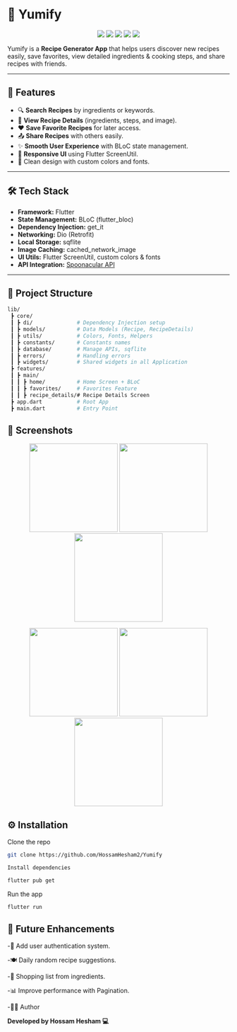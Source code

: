 # 🍴 Yumify  

<p align="center">
  <img src="https://img.shields.io/badge/Flutter-02569B?style=for-the-badge&logo=flutter&logoColor=white"/>
  <img src="https://img.shields.io/badge/Dart-0175C2?style=for-the-badge&logo=dart&logoColor=white"/>
  <img src="https://img.shields.io/badge/BLoC-6F2CF4?style=for-the-badge&logo=flutter&logoColor=white"/>
  <img src="https://img.shields.io/badge/Dio-FF6F00?style=for-the-badge&logo=dependabot&logoColor=white"/>
  <img src="https://img.shields.io/badge/License-MIT-green?style=for-the-badge"/>
</p>

Yumify is a **Recipe Generator App** that helps users discover new recipes easily, save favorites, view detailed ingredients & cooking steps, and share recipes with friends.  

---

## 🚀 Features  

- 🔍 **Search Recipes** by ingredients or keywords.  
- 📖 **View Recipe Details** (ingredients, steps, and image).  
- ❤️ **Save Favorite Recipes** for later access.  
- 📤 **Share Recipes** with others easily.  
- ✨ **Smooth User Experience** with BLoC state management.  
- 📱 **Responsive UI** using Flutter ScreenUtil.  
- 🎨 Clean design with custom colors and fonts.  

---

## 🛠️ Tech Stack  

- **Framework:** Flutter  
- **State Management:** BLoC (flutter_bloc)  
- **Dependency Injection:** get_it  
- **Networking:** Dio (Retrofit)  
- **Local Storage:** sqflite  
- **Image Caching:** cached_network_image  
- **UI Utils:** Flutter ScreenUtil, custom colors & fonts  
- **API Integration:** [Spoonacular API](https://spoonacular.com/food-api)  

---

## 📂 Project Structure  

```bash
lib/
 ┣ core/
 ┃ ┣ di/              # Dependency Injection setup
 ┃ ┣ models/          # Data Models (Recipe, RecipeDetails)
 ┃ ┣ utils/           # Colors, Fonts, Helpers
 ┃ ┣ constants/       # Constants names
 ┃ ┣ database/        # Manage APIs, sqflite
 ┃ ┣ errors/          # Handling errors
 ┃ ┣ widgets/         # Shared widgets in all Application
 ┣ features/
 ┃ ┣ main/
 ┃ ┃ ┣ home/          # Home Screen + BLoC
 ┃ ┃ ┣ favorites/     # Favorites Feature
 ┃ ┃ ┣ recipe_details/# Recipe Details Screen
 ┣ app.dart           # Root App
 ┣ main.dart          # Entry Point
```
## 📸 Screenshots
<p align="center"> <img src="https://github.com/user-attachments/assets/ebc9e9e0-e39f-4282-9709-9936d00f26e7" width="200"/> <img src="https://github.com/user-attachments/assets/caf3c0e4-2001-4ab3-99d1-4df3e7e8da55" width="200"/> <img src="https://github.com/user-attachments/assets/e3fb3aa6-1e87-4cb6-b73f-1cb2838c189e" width="200"/> </p> <p align="center"> <img src="https://github.com/user-attachments/assets/0c76ee3f-4548-4396-9c5a-da96e508ada2" width="200"/> <img src="https://github.com/user-attachments/assets/9aee33f8-8761-4bee-8821-c1ca10edf51c" width="200"/> <img src="https://github.com/user-attachments/assets/2bf17934-6e11-45ca-80a9-757ae7d93d50" width="200"/> </p>


## ⚙️ Installation

Clone the repo

```bash
git clone https://github.com/HossamHesham2/Yumify
```
```bash
Install dependencies
```

```bash
flutter pub get
```

Run the app

```bash
flutter run
```

## 🌟 Future Enhancements

-📝 Add user authentication system.

-🍽️ Daily random recipe suggestions.

-🛒 Shopping list from ingredients.

-📊 Improve performance with Pagination.

-👨‍💻 Author

**Developed by Hossam Hesham
 💻**
